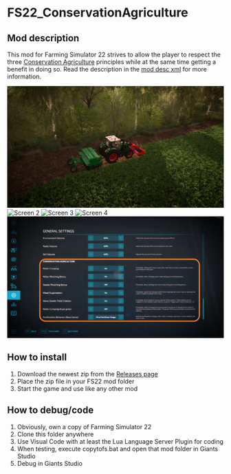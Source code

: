 # FS22_ConservationAgriculture

## Mod description

This mod for Farming Simulator 22 strives to allow the player to respect the three [Conservation Agriculture](https://www.fao.org/conservation-agriculture/en/) principles while at the same time getting a benefit in doing so.
Read the description in the [mod desc xml](modDesc.xml) for more information.

![Screen 1](screenshots/Screenshot1.png)
![Screen 2](screenshots/Screenshot2.png)
![Screen 3](screenshots/Screenshot3.png)
![Screen 4](screenshots/Screenshot4.png)
![Screen 5](screenshots/Screenshot5.png)

## How to install

1. Download the newest zip from the [Releases page](https://github.com/Timmeey86/FS22_ConservationAgriculture/releases)
1. Place the zip file in your FS22 mod folder
1. Start the game and use like any other mod

## How to debug/code

1. Obviously, own a copy of Farming Simulator 22
1. Clone this folder anywhere
1. Use Visual Code with at least the Lua Language Server Plugin for coding
1. When testing, execute copytofs.bat and open that mod folder in Giants Studio
1. Debug in Giants Studio